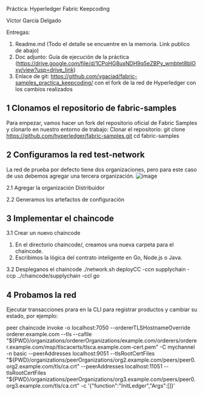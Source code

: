 Práctica: Hyperledger Fabric Keepcoding

Víctor García Delgado

Entregas:
 1. Readme.md (Todo el detalle se encuentre en la memoria. Link publico de abajo)
 2. Doc adjunto: Guía de ejecución de la práctica (https://drive.google.com/file/d/1CPoHG8uxNDH9q5eZBPy_wmbtet8blOxy/view?usp=drive_link)
 4. Enlace de git: https://github.com/vgaciad/fabric-samples_practica_keepcoding/ con el fork de la red de Hyperledger con los cambios realizados

## 1 Clonamos el repositorio de fabric-samples
Para empezar, vamos hacer un fork del repositorio oficial de Fabric Samples y clonarlo en nuestro entorno de trabajo:
Clonar el repositorio:
git clone https://github.com/hyperledger/fabric-samples.git
cd fabric-samples

## 2 Configuramos la red test-network
La red de prueba por defecto tiene dos organizaciones, pero para este caso de uso debemos agregar una tercera organización.
![image](https://github.com/user-attachments/assets/bf47b34c-b6ac-4561-8bd7-1825368bef41)

2.1 Agregar la organización Distribuidor  

2.2 Generamos los artefactos de configuración

  
## 3 Implementar el chaincode
3.1 Crear un nuevo chaincode
  1. En el directorio chaincode/, creamos  una nueva carpeta para el chaincode.
  2. Escribimos la lógica del contrato inteligente en Go, Node.js o Java.

3.2 Despleganos el chaincode
  ./network.sh deployCC -ccn supplychain -ccp ../chaincode/supplychain -ccl go

## 4 Probamos la red
Ejecutar transacciones prara  en la CLI para registrar productos y cambiar su estado, por ejemplo: 

peer chaincode invoke -o localhost:7050 --ordererTLSHostnameOverride orderer.example.com --tls --cafile "${PWD}/organizations/ordererOrganizations/example.com/orderers/orderer.example.com/msp/tlscacerts/tlsca.example.com-cert.pem" -C mychannel -n basic --peerAddresses localhost:9051 --tlsRootCertFiles "${PWD}/organizations/peerOrganizations/org2.example.com/peers/peer0.org2.example.com/tls/ca.crt" --peerAddresses localhost:11051 --tlsRootCertFiles "${PWD}/organizations/peerOrganizations/org3.example.com/peers/peer0.org3.example.com/tls/ca.crt" -c '{"function":"InitLedger","Args":[]}'

  

